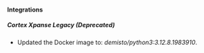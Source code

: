 
#### Integrations

##### Cortex Xpanse Legacy (Deprecated)
- Updated the Docker image to: *demisto/python3:3.12.8.1983910*.




